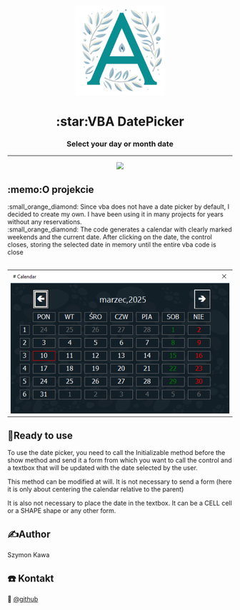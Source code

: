 <div align="center">
<img width=200px height=200px src="https://github.com/CodeCup7/CodeCup7/blob/main/assets/atena/logo.png" alt="Project logo">
</div>

<h1 align="center">:star:VBA DatePicker</h1>
<h3 align="center">Select your day or month date</h3> 
<hr />

<div align="center">
<img src="https://img.shields.io/badge/Microsoft_Excel-217346?style=for-the-badge&logo=microsoft-excel&logoColor=white">
</div>

<div align="left">
	<h2>:memo:O projekcie</h2>
 	:small_orange_diamond: Since vba does not have a date picker by default, I decided to create my own. 
  I have been using it in many projects for years without any reservations.
  <br>:small_orange_diamond: The code generates a calendar with clearly marked weekends and the current date. After clicking on the date, the control closes, storing the selected date in memory until the entire vba code is close
</div>
<br>

<table>
  <tr align="center">
    <td><img src="https://github.com/CodeCup7/CodeCup7/blob/main/assets/VBA-Datapicker/DayCalendar.png"</td>   
  </tr>
 </table>
 
## :rocket:Ready to use

To use the date picker, you need to call the Initializable method before the show method and send it a form from which you want to call the control and a textbox that will be updated with the date selected by the user.

This method can be modified at will. It is not necessary to send a form (here it is only about centering the calendar relative to the parent)

It is also not necessary to place the date in the textbox. It can be a CELL cell or a SHAPE shape or any other form.
 

## ✍️Author
Szymon Kawa

 ##  :telephone: Kontakt
:link: [@github](https://github.com/CodeCup7) 






